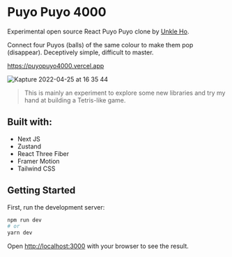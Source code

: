 # Puyo Puyo 4000

Experimental open source React Puyo Puyo clone by [Unkle Ho](https://twitter.com/unkleho).

Connect four Puyos (balls) of the same colour to make them pop (disappear). Deceptively simple, difficult to master.

https://puyopuyo4000.vercel.app

![Kapture 2022-04-25 at 16 35 44](https://user-images.githubusercontent.com/1124027/165035154-943db1f5-f343-41c1-ba81-c05bc13d190d.gif)

> This is mainly an experiment to explore some new libraries and try my hand at building a Tetris-like game.

## Built with:

- Next JS
- Zustand
- React Three Fiber
- Framer Motion
- Tailwind CSS

## Getting Started

First, run the development server:

```bash
npm run dev
# or
yarn dev
```

Open [http://localhost:3000](http://localhost:3000) with your browser to see the result.
